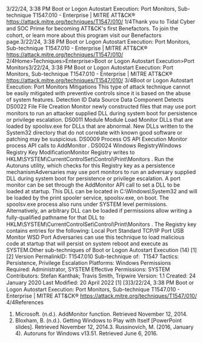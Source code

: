 3/22/24, 3:38 PM Boot or Logon Autostart Execution: Port Monitors, Sub-technique T1547.010 - Enterprise | MITRE ATT&CK®
https://attack.mitre.org/techniques/T1547/010/ 1/4Thank you to Tidal Cyber and SOC Prime for becoming ATT&CK's ﬁrst Benefactors. To join the cohort, or learn more about this program visit our
Benefactors page.3/22/24, 3:38 PM Boot or Logon Autostart Execution: Port Monitors, Sub-technique T1547.010 - Enterprise | MITRE ATT&CK®
https://attack.mitre.org/techniques/T1547/010/ 2/4Home>Techniques>Enterprise>Boot or Logon Autostart Execution>Port Monitors3/22/24, 3:38 PM Boot or Logon Autostart Execution: Port Monitors, Sub-technique T1547.010 - Enterprise | MITRE ATT&CK®
https://attack.mitre.org/techniques/T1547/010/ 3/4Boot or Logon Autostart Execution: Port Monitors
Mitigations
This type of attack technique cannot be easily mitigated with preventive controls since it is based on the abuse of system features.
Detection
ID Data Source Data Component Detects
DS0022 File File Creation Monitor newly constructed ﬁles that may use port monitors to run an attacker
supplied DLL during system boot for persistence or privilege escalation.
DS0011 Module Module Load Monitor DLLs that are loaded by spoolsv.exe for DLLs that are abnormal. New
DLLs written to the System32 directory that do not correlate with known good
software or patching may be suspicious.
DS0009 Process OS API Execution Monitor process API calls to AddMonitor .
DS0024 Windows RegistryWindows Registry Key
ModiﬁcationMonitor Registry writes to
HKLM\SYSTEM\CurrentControlSet\Control\Print\Monitors . Run the
Autoruns utility, which checks for this Registry key as a persistence mechanismAdversaries may use port monitors to run an adversary supplied DLL during system boot for persistence or privilege escalation. A port
monitor can be set through the AddMonitor API call to set a DLL to be loaded at startup. This DLL can be located in
C:\Windows\System32 and will be loaded by the print spooler service, spoolsv.exe, on boot. The spoolsv.exe process also runs under
SYSTEM level permissions. Alternatively, an arbitrary DLL can be loaded if permissions allow writing a fully-qualiﬁed pathname for that
DLL to HKLM\SYSTEM\CurrentControlSet\Control\Print\Monitors .
The Registry key contains entries for the following:
Local Port
Standard TCP/IP Port
USB Monitor
WSD Port
Adversaries can use this technique to load malicious code at startup that will persist on system reboot and execute as SYSTEM.Other sub-techniques of Boot or Logon Autostart Execution (14)
[1]
[2]
Version PermalinkID: T1547.010
Sub-technique of:  T1547
 
Tactics: Persistence, Privilege Escalation
 
Platforms: Windows
 
Permissions Required: Administrator, SYSTEM
 
Effective Permissions: SYSTEM
Contributors: Stefan Kanthak; Travis Smith, Tripwire
Version: 1.1
Created: 24 January 2020
Last Modiﬁed: 20 April 2022
[1]
[3]3/22/24, 3:38 PM Boot or Logon Autostart Execution: Port Monitors, Sub-technique T1547.010 - Enterprise | MITRE ATT&CK®
https://attack.mitre.org/techniques/T1547/010/ 4/4References
1. Microsoft. (n.d.). AddMonitor function. Retrieved November
12, 2014.
2. Bloxham, B. (n.d.). Getting Windows to Play with Itself
[PowerPoint slides]. Retrieved November 12, 2014.3. Russinovich, M. (2016, January 4). Autoruns for Windows
v13.51. Retrieved June 6, 2016.